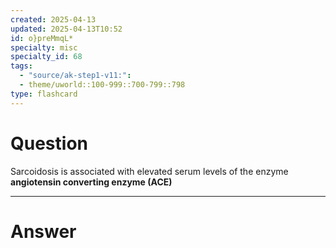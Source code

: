 ```yaml
---
created: 2025-04-13
updated: 2025-04-13T10:52
id: o}preMmqL*
specialty: misc
specialty_id: 68
tags:
  - "source/ak-step1-v11:": 
  - theme/uworld::100-999::700-799::798
type: flashcard
---
```


# Question
Sarcoidosis is associated with elevated serum levels of the enzyme **angiotensin converting enzyme (ACE)**

---

# Answer
